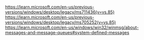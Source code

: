 https://learn.microsoft.com/en-us/previous-versions/windows/desktop/legacy/ms711436(v=vs.85)
https://learn.microsoft.com/en-us/previous-versions/windows/desktop/legacy/ms705252(v=vs.85)
https://learn.microsoft.com/en-us/windows/win32/winmsg/about-messages-and-message-queues#system-defined-messages